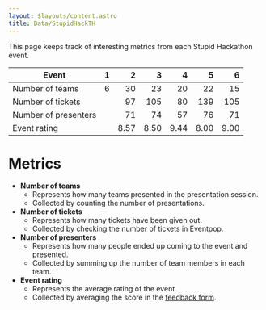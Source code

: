 ```yaml
---
layout: $layouts/content.astro
title: Data/StupidHackTH
---
```


This page keeps track of interesting metrics from each Stupid Hackathon event.

| Event                |   1 |    2 |    3 |    4 |    5 |    6 |
| -------------------- | --: | ---: | ---: | ---: | ---: | ---: |
| Number of teams      |   6 |   30 |   23 |   20 |   22 |   15 |
| Number of tickets    |     |   97 |  105 |   80 |  139 |  105 |
| Number of presenters |     |   71 |   74 |   57 |   76 |   71 |
| Event rating         |     | 8.57 | 8.50 | 9.44 | 8.00 | 9.00 |

# Metrics

- **Number of teams**
  - Represents how many teams presented in the presentation session.
  - Collected by counting the number of presentations.
- **Number of tickets**
  - Represents how many tickets have been given out.
  - Collected by checking the number of tickets in Eventpop.
- **Number of presenters**
  - Represents how many people ended up coming to the event and presented.
  - Collected by summing up the number of team members in each team.
- **Event rating**
  - Represents the average rating of the event.
  - Collected by averaging the score in the [feedback form](/wiki/About/Feedback).
